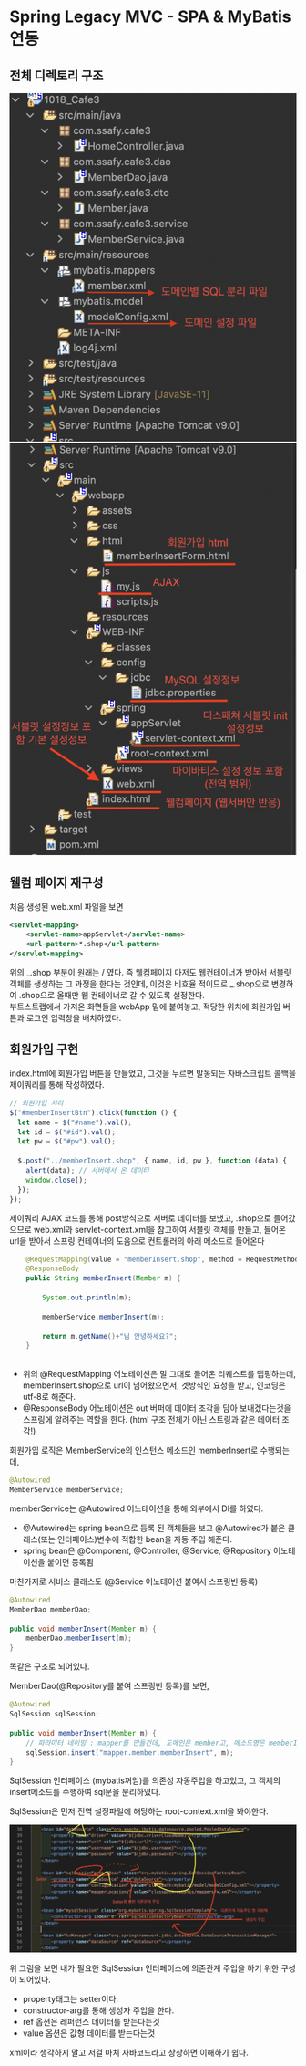 # Spring Legacy MVC - SPA & MyBatis 연동

## 전체 디렉토리 구조

![network layer](/img/springLegacy/SpringLegacy2_SPA_Mybatis/1dir.png)
![network layer](/img/springLegacy/SpringLegacy2_SPA_Mybatis/2_dir.png)

## 웰컴 페이지 재구성

처음 생성된 web.xml 파일을 보면

```xml
<servlet-mapping>
    <servlet-name>appServlet</servlet-name>
    <url-pattern>*.shop</url-pattern>
</servlet-mapping>
```

위의 _.shop 부분이 원래는 / 였다. 즉 웰컴페이지 마저도 웹컨테이너가 받아서 서블릿 객체를 생성하는 그 과정을 한다는 것인데, 이것은 비효율 적이므로 _.shop으로 변경하여 .shop으로 올때만 웹 컨테이너로 갈 수 있도록 설정한다.  
부트스트랩에서 가져온 화면들을 webApp 밑에 붙여놓고, 적당한 위치에 회원가입 버튼과 로그인 입력창을 배치하였다.

## 회원가입 구현

index.html에 회원가입 버튼을 만들었고, 그것을 누르면 발동되는 자바스크립트 콜백을 제이쿼리를 통해 작성하였다.

```javascript
// 회원가입 처리
$("#memberInsertBtn").click(function () {
  let name = $("#name").val();
  let id = $("#id").val();
  let pw = $("#pw").val();

  $.post("../memberInsert.shop", { name, id, pw }, function (data) {
    alert(data); // 서버에서 온 데이터
    window.close();
  });
});
```

제이쿼리 AJAX 코드를 통해 post방식으로 서버로 데이터를 보냈고, .shop으로 들어갔으므로 web.xml과 servlet-context.xml을 참고하여 서블릿 객체를 만들고, 들어온 url을 받아서 스프링 컨테이너의 도움으로 컨트롤러의 아래 메소드로 들어온다

```java
	@RequestMapping(value = "memberInsert.shop", method = RequestMethod.GET, produces="application/text;charset=utf-8")
	@ResponseBody
	public String memberInsert(Member m) {
		
		System.out.println(m);
		
		memberService.memberInsert(m);
		
		return m.getName()+"님 안녕하세요?";
	}
	
```
- 위의 @RequestMapping 어노테이션은 말 그대로 들어온 리퀘스트를 맵핑하는데, memberInsert.shop으로 url이 넘어왔으면서, 겟방식인 요청을 받고, 인코딩은 utf-8로 해준다.
- @ResponseBody 어노테이션은 out 버퍼에 데이터 조각을 담아 보내겠다는것을 스프링에 알려주는 역할을 한다. (html 구조 전체가 아닌 스트링과 같은 데이터 조각!)

회원가입 로직은 MemberService의 인스턴스 메소드인 memberInsert로 수행되는데, 

```java
@Autowired
MemberService memberService;
```
memberService는 @Autowired 어노테이션을 통해 외부에서 DI를 하였다.
- @Autowired는 spring bean으로 등록 된 객체들을 보고 @Autowired가 붙은 클래스(또는 인터페이스)변수에 적합한 bean을 자동 주입 해준다.
- spring bean은 @Component, @Controller, @Service, @Repository 어노테이션을 붙이면 등록됨 

마찬가지로 서비스 클래스도 (@Service 어노테이션 붙여서 스프링빈 등록)
```java
@Autowired
MemberDao memberDao;

public void memberInsert(Member m) {
    memberDao.memberInsert(m);
}
```
똑같은 구조로 되어있다.  

MemberDao(@Repository를 붙여 스프링빈 등록)를 보면,

```java
@Autowired
SqlSession sqlSession;

public void memberInsert(Member m) {
    // 파라미터 네이밍 : mapper를 만들건데, 도메인은 member고, 메소드명은 memberInsert
    sqlSession.insert("mapper.member.memberInsert", m);
}

```
SqlSession 인터페이스 (mybatis꺼임)를 의존성 자동주입을 하고있고, 그 객체의 insert메소드를 수행하여 sql문을 분리하였다.

SqlSession은 먼저 전역 설정파일에 해당하는 root-context.xml을 봐야한다.

![network layer](/img/springLegacy/SpringLegacy2_SPA_Mybatis/3_sqlSession.png)

위 그림을 보면 내가 필요한 SqlSession 인터페이스에 의존관계 주입을 하기 위한 구성이 되어있다.
- property태그는 setter이다.
- constructor-arg를 통해 생성자 주입을 한다.
- ref 옵션은 레퍼런스 데이터를 받는다는것
- value 옵션은 값형 데이터를 받는다는것

xml이라 생각하지 말고 저걸 마치 자바코드라고 상상하면 이해하기 쉽다.






